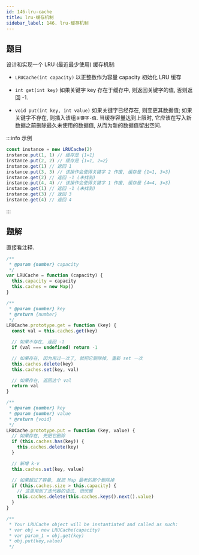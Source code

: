 ```yaml
---
id: 146-lru-cache
title: lru-缓存机制
sidebar_label: 146. lru-缓存机制
---
```


## 题目

设计和实现一个 LRU (最近最少使用) 缓存机制:

- `LRUCache(int capacity)` 以正整数作为容量 capacity 初始化 LRU 缓存

- `int get(int key)` 如果关键字 key 存在于缓存中, 则返回关键字的值, 否则返回 -1.

- `void put(int key, int value)` 如果关键字已经存在, 则变更其数据值; 如果关键字不存在, 则插入该组`关键字-值`. 当缓存容量达到上限时, 它应该在写入新数据之前删除最久未使用的数据值, 从而为新的数据值留出空间.

:::info 示例

```ts
const instance = new LRUCache(2)
instance.put(1, 1) // 缓存是 {1=1}
instance.put(2, 2) // 缓存是 {1=1, 2=2}
instance.get(1) // 返回 1
instance.put(3, 3) // 该操作会使得关键字 2 作废, 缓存是 {1=1, 3=3}
instance.get(2) // 返回 -1 (未找到)
instance.put(4, 4) // 该操作会使得关键字 1 作废, 缓存是 {4=4, 3=3}
instance.get(1) // 返回 -1 (未找到)
instance.get(3) // 返回 3
instance.get(4) // 返回 4
```

:::

## 题解

直接看注释.

```ts
/**
 * @param {number} capacity
 */
var LRUCache = function (capacity) {
  this.capacity = capacity
  this.caches = new Map()
}

/**
 * @param {number} key
 * @return {number}
 */
LRUCache.prototype.get = function (key) {
  const val = this.caches.get(key)

  // 如果不存在, 返回 -1
  if (val === undefined) return -1

  // 如果存在, 因为用过一次了, 就把它删除掉, 重新 set 一次
  this.caches.delete(key)
  this.caches.set(key, val)

  // 如果存在, 返回这个 val
  return val
}

/**
 * @param {number} key
 * @param {number} value
 * @return {void}
 */
LRUCache.prototype.put = function (key, value) {
  // 如果存在, 先把它删除
  if (this.caches.has(key)) {
    this.caches.delete(key)
  }

  // 新增 k-v
  this.caches.set(key, value)

  // 如果超过了容量, 就把 Map 最老的那个删除掉
  if (this.caches.size > this.capacity) {
    // 这里用到了迭代器的语法, 很优雅
    this.caches.delete(this.caches.keys().next().value)
  }
}

/**
 * Your LRUCache object will be instantiated and called as such:
 * var obj = new LRUCache(capacity)
 * var param_1 = obj.get(key)
 * obj.put(key,value)
 */
```
